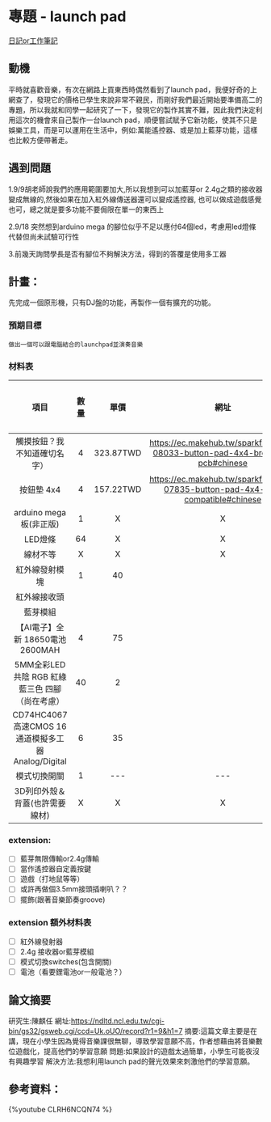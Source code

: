 # 專題 - launch pad
[日記or工作筆記](https://hackmd.io/@owenowen/H10t_wc8v)
## 動機
平時就喜歡音樂，有次在網路上買東西時偶然看到了launch pad，我便好奇的上網查了，發現它的價格已學生來說非常不親民，而剛好我們最近開始要準備高二的專題，所以我就和同學一起研究了一下，發現它的製作其實不難，因此我們決定利用這次的機會來自己製作一台launch pad，順便嘗試賦予它新功能，使其不只是娛樂工具，而是可以運用在生活中，例如:萬能遙控器、或是加上藍芽功能，這樣也比較方便帶著走。
## 遇到問題
1.9/9胡老師說我們的應用範圍要加大,所以我想到可以加藍芽or 2.4g之類的接收器變成無線的,然後如果在加入紅外線傳送器還可以變成遙控器,
也可以做成遊戲感覺也可，總之就是要多功能不要侷限在單一的東西上

2.9/18 突然想到arduino mega 的腳位似乎不足以應付64個led，考慮用led燈條代替但尚未試驗可行性

3.前幾天詢問學長是否有腳位不夠解決方法，得到的答覆是使用多工器
## 計畫：
先完成一個原形機，只有DJ盤的功能，再製作一個有擴充的功能。
###  預期目標
`做出一個可以跟電腦結合的launchpad並演奏音樂`
### 材料表

 
|               項目               | 數量 |   單價    |                                      網址                                      | 是否買了 |
|:--------------------------------:|:----:|:---------:|:------------------------------------------------------------------------------:|:--------:|
|   觸摸按鈕？我不知道確切名字）   |  4   | 323.87TWD |  https://ec.makehub.tw/sparkfun/com-08033-button-pad-4x4-breakout-pcb#chinese  |    √     |
|            按鈕墊 4x4            |  4   | 157.22TWD | https://ec.makehub.tw/sparkfun/com-07835-button-pad-4x4-led-compatible#chinese |    √     |
|     arduino mega 板(非正版)      |  1   |     X     |                                       X                                        |    √     |
|             LED燈條              |  64  |     X     |                                       X                                        |          |
|             線材不等             |  X   |     X     |                                       X                                        |    √     |
|          紅外線發射模塊          |  1   |    40     |                                                                                |    √     |
|           紅外線接收頭           |      |           |                                                                                |    √     |
|             藍芽模組             |      |           |                                                                                |    √     |
| 【AI電子】全新 18650電池 2600MAH |  4   |    75     |                                                                                |    √     |
5MM全彩LED 共陰 RGB 紅綠藍三色 四腳 （尚在考慮）                                                   |  40    |      2     |                                                                                |   √       |
| CD74HC4067高速CMOS 16通道模擬多工器 Analog/Digital | 6   | 35  |     | √   |
| 模式切換開關                                       | 1   | --- | --- | √   |
| 3D列印外殼＆背蓋(也許需要線材)                     | X   | X   | X   |     |


### extension:
- [ ] 藍芽無限傳輸or2.4g傳輸
- [ ] 當作遙控器自定義按鍵
- [ ] 遊戲（打地鼠等等）
- [ ] 或許再做個3.5mm接頭插喇叭？？
- [ ] 擺飾(跟著音樂節奏groove)
 
### extension 額外材料表
- [ ] 紅外線發射器
- [ ] 2.4g 接收器or藍芽模組
- [ ] 模式切換switches(包含開關)
- [ ] 電池（看要鋰電池or一般電池？）

## 論文摘要
研究生:陳麒任
網址:https://ndltd.ncl.edu.tw/cgi-bin/gs32/gsweb.cgi/ccd=Uk.oUO/record?r1=9&h1=7
摘要:這篇文章主要是在講，現在小學生因為覺得音樂課很無聊，導致學習意願不高，作者想藉由將音樂數位遊戲化，提高他們的學習意願
問題:如果設計的遊戲太過簡單，小學生可能夜沒有興趣學習
解決方法:我想利用launch pad的聲光效果來刺激他們的學習意願。

## 參考資料：
{%youtube CLRH6NCQN74 %}


